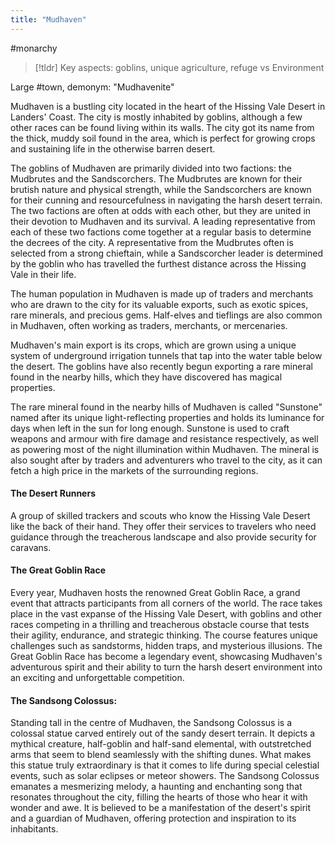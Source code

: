 ```yaml
---
title: "Mudhaven"
---
```


#monarchy
> [!tldr] Key aspects: goblins, unique agriculture, refuge vs Environment

Large #town, demonym: "Mudhavenite"

Mudhaven is a bustling city located in the heart of the Hissing Vale Desert in Landers' Coast. The city is mostly inhabited by goblins, although a few other races can be found living within its walls. The city got its name from the thick, muddy soil found in the area, which is perfect for growing crops and sustaining life in the otherwise barren desert.

The goblins of Mudhaven are primarily divided into two factions: the Mudbrutes and the Sandscorchers. The Mudbrutes are known for their brutish nature and physical strength, while the Sandscorchers are known for their cunning and resourcefulness in navigating the harsh desert terrain. The two factions are often at odds with each other, but they are united in their devotion to Mudhaven and its survival. A leading representative from each of these two factions come together at a regular basis to determine the decrees of the city. A representative from the Mudbrutes often is selected from a strong chieftain, while a Sandscorcher leader is determined by the goblin who has travelled the furthest distance across the Hissing Vale in their life.

The human population in Mudhaven is made up of traders and merchants who are drawn to the city for its valuable exports, such as exotic spices, rare minerals, and precious gems. Half-elves and tieflings are also common in Mudhaven, often working as traders, merchants, or mercenaries.

Mudhaven's main export is its crops, which are grown using a unique system of underground irrigation tunnels that tap into the water table below the desert. The goblins have also recently begun exporting a rare mineral found in the nearby hills, which they have discovered has magical properties.

The rare mineral found in the nearby hills of Mudhaven is called "Sunstone" named after its unique light-reflecting properties and holds its luminance for days when left in the sun for long enough. Sunstone is used to craft weapons and armour with fire damage and resistance respectively, as well as powering most of the night illumination within Mudhaven. The mineral is also sought after by traders and adventurers who travel to the city, as it can fetch a high price in the markets of the surrounding regions.

#### The Desert Runners
A group of skilled trackers and scouts who know the Hissing Vale Desert like the back of their hand. They offer their services to travelers who need guidance through the treacherous landscape and also provide security for caravans.

#### The Great Goblin Race
Every year, Mudhaven hosts the renowned Great Goblin Race, a grand event that attracts participants from all corners of the world. The race takes place in the vast expanse of the Hissing Vale Desert, with goblins and other races competing in a thrilling and treacherous obstacle course that tests their agility, endurance, and strategic thinking. The course features unique challenges such as sandstorms, hidden traps, and mysterious illusions. The Great Goblin Race has become a legendary event, showcasing Mudhaven's adventurous spirit and their ability to turn the harsh desert environment into an exciting and unforgettable competition.

#### The Sandsong Colossus:
Standing tall in the centre of Mudhaven, the Sandsong Colossus is a colossal statue carved entirely out of the sandy desert terrain. It depicts a mythical creature, half-goblin and half-sand elemental, with outstretched arms that seem to blend seamlessly with the shifting dunes. What makes this statue truly extraordinary is that it comes to life during special celestial events, such as solar eclipses or meteor showers. The Sandsong Colossus emanates a mesmerizing melody, a haunting and enchanting song that resonates throughout the city, filling the hearts of those who hear it with wonder and awe. It is believed to be a manifestation of the desert's spirit and a guardian of Mudhaven, offering protection and inspiration to its inhabitants.